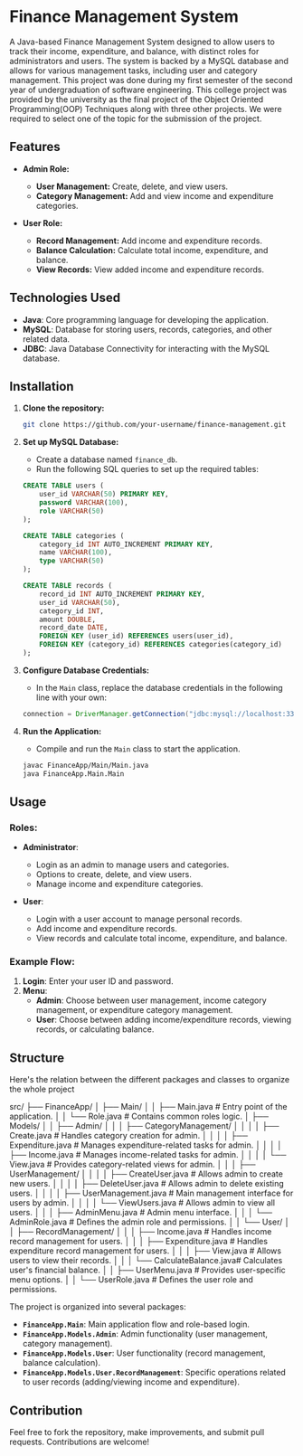 # Finance Management System

A Java-based Finance Management System designed to allow users to track their income, expenditure, and balance, with distinct roles for administrators and users. The system is backed by a MySQL database and allows for various management tasks, including user and category management. This project was done during my first semester of the second year of undergraduation of software engineering. This college project was provided by the university as the final project of the Object Oriented Programming(OOP) Techniques along with three other projects. We were required to select one of the topic for the submission of the project.

## Features

- **Admin Role:**
  - **User Management:** Create, delete, and view users.
  - **Category Management:** Add and view income and expenditure categories.
  
- **User Role:**
  - **Record Management:** Add income and expenditure records.
  - **Balance Calculation:** Calculate total income, expenditure, and balance.
  - **View Records:** View added income and expenditure records.

## Technologies Used

- **Java**: Core programming language for developing the application.
- **MySQL**: Database for storing users, records, categories, and other related data.
- **JDBC**: Java Database Connectivity for interacting with the MySQL database.

## Installation

1. **Clone the repository:**

   ```bash
   git clone https://github.com/your-username/finance-management.git
   ```

2. **Set up MySQL Database:**

   - Create a database named `finance_db`.
   - Run the following SQL queries to set up the required tables:

   ```sql
   CREATE TABLE users (
       user_id VARCHAR(50) PRIMARY KEY,
       password VARCHAR(100),
       role VARCHAR(50)
   );

   CREATE TABLE categories (
       category_id INT AUTO_INCREMENT PRIMARY KEY,
       name VARCHAR(100),
       type VARCHAR(50)
   );

   CREATE TABLE records (
       record_id INT AUTO_INCREMENT PRIMARY KEY,
       user_id VARCHAR(50),
       category_id INT,
       amount DOUBLE,
       record_date DATE,
       FOREIGN KEY (user_id) REFERENCES users(user_id),
       FOREIGN KEY (category_id) REFERENCES categories(category_id)
   );
   ```

3. **Configure Database Credentials:**
   - In the `Main` class, replace the database credentials in the following line with your own:
   
   ```java
   connection = DriverManager.getConnection("jdbc:mysql://localhost:3306/finance_db", "root", "password");
   ```

4. **Run the Application:**

   - Compile and run the `Main` class to start the application.

   ```bash
   javac FinanceApp/Main/Main.java
   java FinanceApp.Main.Main
   ```

## Usage

### Roles:
- **Administrator**:
  - Login as an admin to manage users and categories.
  - Options to create, delete, and view users.
  - Manage income and expenditure categories.
  
- **User**:
  - Login with a user account to manage personal records.
  - Add income and expenditure records.
  - View records and calculate total income, expenditure, and balance.

### Example Flow:
1. **Login**: Enter your user ID and password.
2. **Menu**:
   - **Admin**: Choose between user management, income category management, or expenditure category management.
   - **User**: Choose between adding income/expenditure records, viewing records, or calculating balance.

## Structure

Here's the relation between the different packages and classes to organize the whole project


src/ ├── FinanceApp/ │ ├── Main/ │ │ ├── Main.java # Entry point of the application. │ │ └── Role.java # Contains common roles logic. │ ├── Models/ │ │ ├── Admin/ │ │ │ ├── CategoryManagement/ │ │ │ │ ├── Create.java # Handles category creation for admin. │ │ │ │ ├── Expenditure.java # Manages expenditure-related tasks for admin. │ │ │ │ ├── Income.java # Manages income-related tasks for admin. │ │ │ │ └── View.java # Provides category-related views for admin. │ │ │ ├── UserManagement/ │ │ │ │ ├── CreateUser.java # Allows admin to create new users. │ │ │ │ ├── DeleteUser.java # Allows admin to delete existing users. │ │ │ │ ├── UserManagement.java # Main management interface for users by admin. │ │ │ │ └── ViewUsers.java # Allows admin to view all users. │ │ │ ├── AdminMenu.java # Admin menu interface. │ │ │ └── AdminRole.java # Defines the admin role and permissions. │ │ └── User/ │ │ ├── RecordManagement/ │ │ │ ├── Income.java # Handles income record management for users. │ │ │ ├── Expenditure.java # Handles expenditure record management for users. │ │ │ ├── View.java # Allows users to view their records. │ │ │ └── CalculateBalance.java# Calculates user's financial balance. │ │ ├── UserMenu.java # Provides user-specific menu options. │ │ └── UserRole.java # Defines the user role and permissions.


The project is organized into several packages:

- **`FinanceApp.Main`**: Main application flow and role-based login.
- **`FinanceApp.Models.Admin`**: Admin functionality (user management, category management).
- **`FinanceApp.Models.User`**: User functionality (record management, balance calculation).
- **`FinanceApp.Models.User.RecordManagement`**: Specific operations related to user records (adding/viewing income and expenditure).

## Contribution

Feel free to fork the repository, make improvements, and submit pull requests. Contributions are welcome!

